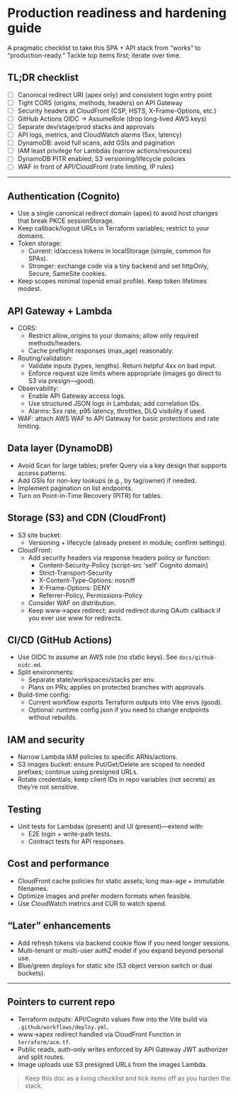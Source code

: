 # Production readiness and hardening guide

A pragmatic checklist to take this SPA + API stack from “works” to “production-ready.” Tackle top items first; iterate over time.

## TL;DR checklist
- [ ] Canonical redirect URI (apex only) and consistent login entry point
- [ ] Tight CORS (origins, methods, headers) on API Gateway
- [ ] Security headers at CloudFront (CSP, HSTS, X-Frame-Options, etc.)
- [ ] GitHub Actions OIDC → AssumeRole (drop long-lived AWS keys)
- [ ] Separate dev/stage/prod stacks and approvals
- [ ] API logs, metrics, and CloudWatch alarms (5xx, latency)
- [ ] DynamoDB: avoid full scans, add GSIs and pagination
- [ ] IAM least privilege for Lambdas (narrow actions/resources)
- [ ] DynamoDB PITR enabled; S3 versioning/lifecycle policies
- [ ] WAF in front of API/CloudFront (rate limiting, IP rules)

---

## Authentication (Cognito)
- Use a single canonical redirect domain (apex) to avoid host changes that break PKCE sessionStorage.
- Keep callback/logout URLs in Terraform variables; restrict to your domains.
- Token storage:
  - Current: id/access tokens in localStorage (simple, common for SPAs).
  - Stronger: exchange code via a tiny backend and set httpOnly, Secure, SameSite cookies.
- Keep scopes minimal (openid email profile). Keep token lifetimes modest.

## API Gateway + Lambda
- CORS:
  - Restrict allow_origins to your domains; allow only required methods/headers.
  - Cache preflight responses (max_age) reasonably.
- Routing/validation:
  - Validate inputs (types, lengths). Return helpful 4xx on bad input.
  - Enforce request size limits where appropriate (images go direct to S3 via presign—good).
- Observability:
  - Enable API Gateway access logs.
  - Use structured JSON logs in Lambdas; add correlation IDs.
  - Alarms: 5xx rate, p95 latency, throttles, DLQ visibility if used.
- WAF: attach AWS WAF to API Gateway for basic protections and rate limiting.

## Data layer (DynamoDB)
- Avoid Scan for large tables; prefer Query via a key design that supports access patterns.
- Add GSIs for non-key lookups (e.g., by tag/owner) if needed.
- Implement pagination on list endpoints.
- Turn on Point-in-Time Recovery (PITR) for tables.

## Storage (S3) and CDN (CloudFront)
- S3 site bucket:
  - Versioning + lifecycle (already present in module; confirm settings).
- CloudFront:
  - Add security headers via response headers policy or function:
    - Content-Security-Policy (script-src 'self' Cognito domain)
    - Strict-Transport-Security
    - X-Content-Type-Options: nosniff
    - X-Frame-Options: DENY
    - Referrer-Policy, Permissions-Policy
  - Consider WAF on distribution.
  - Keep www→apex redirect; avoid redirect during OAuth callback if you ever use www for redirects.

## CI/CD (GitHub Actions)
- Use OIDC to assume an AWS role (no static keys). See `docs/github-oidc.md`.
- Split environments:
  - Separate state/workspaces/stacks per env.
  - Plans on PRs; applies on protected branches with approvals.
- Build-time config:
  - Current workflow exports Terraform outputs into Vite envs (good).
  - Optional: runtime config.json if you need to change endpoints without rebuilds.

## IAM and security
- Narrow Lambda IAM policies to specific ARNs/actions.
- S3 images bucket: ensure Put/Get/Delete are scoped to needed prefixes; continue using presigned URLs.
- Rotate credentials; keep client IDs in repo variables (not secrets) as they’re not sensitive.

## Testing
- Unit tests for Lambdas (present) and UI (present)—extend with:
  - E2E login + write-path tests.
  - Contract tests for API responses.

## Cost and performance
- CloudFront cache policies for static assets; long max-age + immutable filenames.
- Optimize images and prefer modern formats when feasible.
- Use CloudWatch metrics and CUR to watch spend.

## “Later” enhancements
- Add refresh tokens via backend cookie flow if you need longer sessions.
- Multi-tenant or multi-user authZ model if you expand beyond personal use.
- Blue/green deploys for static site (S3 object version switch or dual buckets).

---

## Pointers to current repo
- Terraform outputs: API/Cognito values flow into the Vite build via `.github/workflows/deploy.yml`.
- www→apex redirect handled via CloudFront Function in `terraform/acm.tf`.
- Public reads, auth-only writes enforced by API Gateway JWT authorizer and split routes.
- Image uploads use S3 presigned URLs from the images Lambda.

> Keep this doc as a living checklist and tick items off as you harden the stack.
